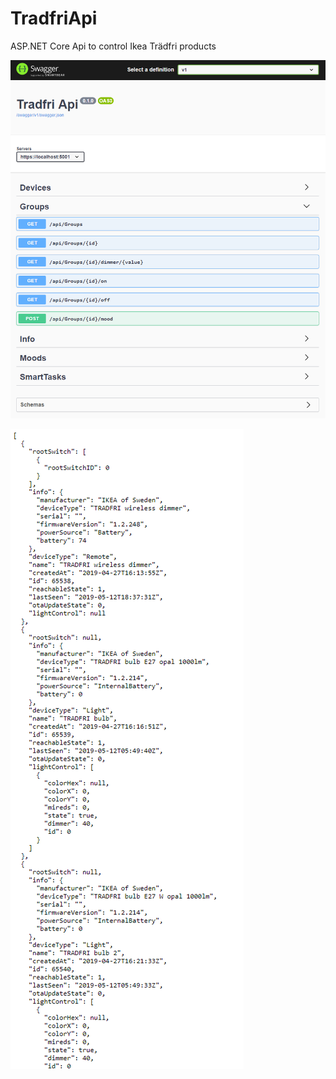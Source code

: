 # TradfriApi
ASP.NET Core Api to control Ikea Trädfri products


![Swagger](swagger.png)


![Devices](example01.png)
